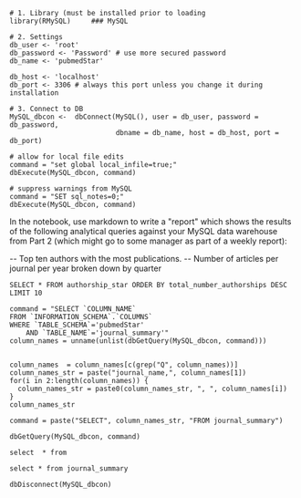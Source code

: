 
```{r}
# 1. Library (must be installed prior to loading
library(RMySQL)     ### MySQL

# 2. Settings
db_user <- 'root'
db_password <- 'Password' # use more secured password
db_name <- 'pubmedStar'

db_host <- 'localhost' 
db_port <- 3306 # always this port unless you change it during installation

# 3. Connect to DB
MySQL_dbcon <-  dbConnect(MySQL(), user = db_user, password = db_password,
                          dbname = db_name, host = db_host, port = db_port)

# allow for local file edits
command = "set global local_infile=true;"
dbExecute(MySQL_dbcon, command)

# suppress warnings from MySQL
command = "SET sql_notes=0;"
dbExecute(MySQL_dbcon, command)
```

In the notebook, use markdown to write a "report" which shows the results of the following analytical queries against your MySQL data warehouse from Part 2 (which might go to some manager as part of a weekly report):

-- Top ten authors with the most publications.
-- Number of articles per journal per year broken down by quarter
```{sql connection=MySQL_dbcon}
SELECT * FROM authorship_star ORDER BY total_number_authorships DESC LIMIT 10
```

```{r}
command = "SELECT `COLUMN_NAME` 
FROM `INFORMATION_SCHEMA`.`COLUMNS` 
WHERE `TABLE_SCHEMA`='pubmedStar' 
    AND `TABLE_NAME`='journal_summary'"
column_names = unname(unlist(dbGetQuery(MySQL_dbcon, command)))


column_names  = column_names[c(grep("Q", column_names))]
column_names_str = paste("journal_name,", column_names[1])
for(i in 2:length(column_names)) {
  column_names_str = paste0(column_names_str, ", ", column_names[i])
}
column_names_str

command = paste("SELECT", column_names_str, "FROM journal_summary")

dbGetQuery(MySQL_dbcon, command)
```

```{r}
select  * from 
```

```{sql connection=MySQL_dbcon}
select * from journal_summary
```

```{r}
dbDisconnect(MySQL_dbcon)
```
